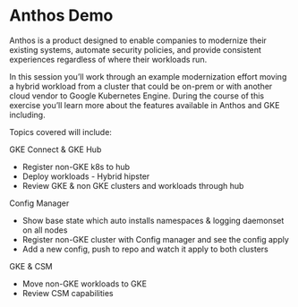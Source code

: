 
# Anthos Demo

Anthos is a product designed to enable companies to modernize their existing systems, automate security policies, and provide consistent experiences regardless of where their workloads run.

In this session you’ll work through an example modernization effort moving a hybrid workload from a cluster that could be on-prem or with another cloud vendor to Google Kubernetes Engine. During the course of this exercise you’ll learn more about the features available in Anthos and GKE including. 

Topics covered will include:

GKE Connect & GKE Hub 
- Register non-GKE k8s to hub
- Deploy workloads - Hybrid hipster 
- Review GKE & non GKE clusters and workloads through hub

Config Manager 
- Show base state which auto installs namespaces & logging daemonset on all nodes
- Register non-GKE cluster with Config manager and see the config apply
- Add a new config, push to repo and watch it apply to both clusters

GKE & CSM 
- Move non-GKE workloads to GKE
- Review CSM capabilities
